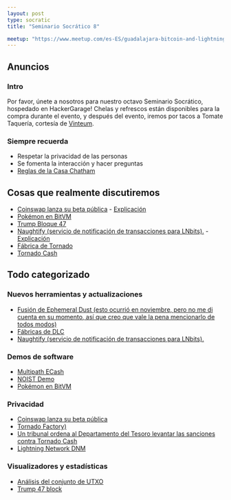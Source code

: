 ```yaml
---
layout: post
type: socratic
title: "Seminario Socrático 8"

meetup: "https://www.meetup.com/es-ES/guadalajara-bitcoin-and-lightning/events/306010196/?eventorigin=group_upcoming_events"
---
```


## Anuncios
### Intro

Por favor, únete a nosotros para nuestro octavo Seminario Socrático, hospedado en HackerGarage! Chelas y refrescos están disponibles para la compra durante el evento, y después del evento, iremos por tacos a Tomate Taquería, cortesía de [Vinteum](https://vinteum.org/).

### Siempre recuerda
- Respetar la privacidad de las personas
- Se fomenta la interacción y hacer preguntas
- [Reglas de la Casa Chatham](https://es.m.wikipedia.org/wiki/Regla_Chatham_House)



## Cosas que realmente discutiremos

- [Coinswap lanza su beta pública](https://github.com/citadel-tech/coinswap/releases/tag/v0.1.0)  - [Explicación](https://bitdevs.btcgdl.com/2025-02-11-Coinswap)
- [Pokémon en BitVM](https://blog.rootstock.io/noticia/pkmn_bttl-a-pokemon-battle-game-written-in-zig-and-executed-with-bitvmx/) 
- [Trump Bloque 47](https://mempool.space/block/000000000000000000010c05038d08c742d28a7a248e9d0f94ebe5102f366c8e?audit=false&showDetails=false&view=actual#overview) 
- [Naughtify (servicio de notificación de transacciones para LNbits).](https://stacker.news/items/846967)  - [Explicación](https://bitdevs.btcgdl.com/2025-02-11-Naughtify)
- [Fábrica de Tornado](https://github.com/supertestnet/tornado_factory) 
- [Tornado Cash](https://decrypt.co/302241/court-tornado-cash-sanctions) 


## Todo categorizado
### Nuevos herramientas y actualizaciones

- [Fusión de Ephemeral Dust (esto ocurrió en noviembre, pero no me di cuenta en su momento, así que creo que vale la pena mencionarlo de todos modos)](https://github.com/bitcoin/bitcoin/pull/30239)
- [Fábricas de DLC](https://conduition.io/scriptless/dlc-factory/)
- [Naughtify (servicio de notificación de transacciones para LNbits).](https://stacker.news/items/846967) 

### Demos de software
- [Multipath ECash](https://x.com/callebtc/status/1875479808144298479)
- [NOIST Demo](https://x.com/brqgoo/status/1881768183314657751)
- [Pokémon en BitVM](https://blog.rootstock.io/noticia/pkmn_bttl-a-pokemon-battle-game-written-in-zig-and-executed-with-bitvmx/) 

### Privacidad

- [Coinswap lanza su beta pública](https://github.com/citadel-tech/coinswap/releases/tag/v0.1.0)
- [Tornado Factory)](https://github.com/supertestnet/tornado_factory)
- [Un tribunal ordena al Departamento del Tesoro levantar las sanciones contra Tornado Cash](https://decrypt.co/302241/court-tornado-cash-sanctions)
- [Lightning Network DNM](http://ikduzlpwcc4khvj27rlywgic6eaxj5w3brj4uo54z2sfyj7b2hfrepyd.onion/)

### Visualizadores y estadísticas

- [Análisis del conjunto de UTXO](https://x.com/oomahq/status/1875339328127431016)
- [Trump 47 block](https://mempool.space/block/000000000000000000010c05038d08c742d28a7a248e9d0f94ebe5102f366c8e?audit=false&showDetails=false&view=actual#overview)
